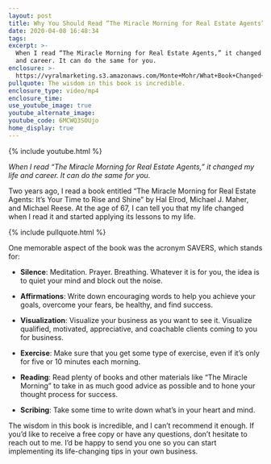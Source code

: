 ```yaml
---
layout: post
title: Why You Should Read “The Miracle Morning for Real Estate Agents”
date: 2020-04-08 16:48:34
tags:
excerpt: >-
  When I read “The Miracle Morning for Real Estate Agents,” it changed my life
  and career. It can do the same for you.
enclosure: >-
  https://vyralmarketing.s3.amazonaws.com/Monte+Mohr/What+Book+Changed+My+Life_+The+Morning+Miracle.mp4
pullquote: The wisdom in this book is incredible.
enclosure_type: video/mp4
enclosure_time:
use_youtube_image: true
youtube_alternate_image:
youtube_code: 6MCWQ3SOUjo
home_display: true
---
```


{% include youtube.html %}

*When I read “The Miracle Morning for Real Estate Agents,” it changed my life and career. It can do the same for you.*

Two years ago, I read a book entitled “The Miracle Morning for Real Estate Agents: It’s Your Time to Rise and Shine” by Hal Elrod, Michael J. Maher, and Michael Reese. At the age of 67, I can tell you that my life changed when I read it and started applying its lessons to my life.

{% include pullquote.html %}

One memorable aspect of the book was the acronym SAVERS, which stands for:

* **Silence**\: Meditation. Prayer. Breathing. Whatever it is for you, the idea is to quiet your mind and block out the noise.

* **Affirmations**\: Write down encouraging words to help you achieve your goals, overcome your fears, be healthy, and find success.

* **Visualization**\: Visualize your business as you want to see it. Visualize qualified, motivated, appreciative, and coachable clients coming to you for business.

* **Exercise**\: Make sure that you get some type of exercise, even if it’s only for five or 10 minutes each morning.

* **Reading**\: Read plenty of books and other materials like “The Miracle Morning” to take in as much good advice as possible and to hone your thought process for success.

* **Scribing**\: Take some time to write down what’s in your heart and mind.

The wisdom in this book is incredible, and I can’t recommend it enough. If you’d like to receive a free copy or have any questions, don’t hesitate to reach out to me. I’d be happy to send you one so you can start implementing its life-changing tips in your own business.